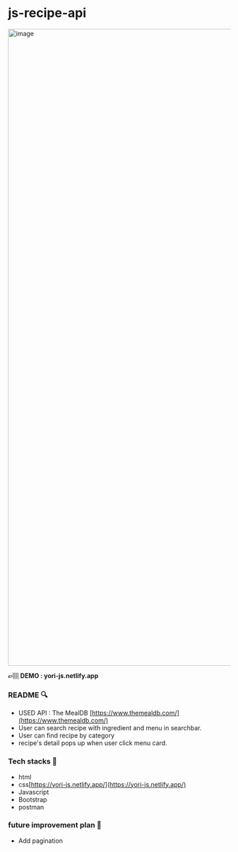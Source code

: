 # js-recipe-api
<img width="1440" alt="image" src="https://user-images.githubusercontent.com/71766604/159700777-f1cb308f-f6d3-4516-8f31-2b731f98f6a7.png">


**👉🏼 DEMO  : yori-js.netlify.app**

### README 🔍

- USED API : The MealDB [https://www.themealdb.com/](https://www.themealdb.com/)
- User can search recipe with ingredient and menu in searchbar.
- User can find recipe by category
- recipe's detail pops up when user click menu card.

### Tech stacks 💪

- html
- css[https://yori-js.netlify.app/](https://yori-js.netlify.app/)
- Javascript
- Bootstrap
- postman

### future improvement plan 💪

- Add pagination
